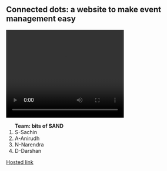 <h2>Connected dots: a website to make event management easy</h2>
<video width="320" height="240" controls>
  <source src="[movie.mp4](https://drive.google.com/file/d/1Aau5tKYV0mAdp7wa2fwb4pIUwfKyd6iR/view?usp=drive_link)" type="video/mp4">
  <source src="[movie.ogg](https://drive.google.com/file/d/1Aau5tKYV0mAdp7wa2fwb4pIUwfKyd6iR/view?usp=drive_link)" type="video/ogg">
  Your browser does not support the video tag.
</video>
<ol> <b>Team: bits of SAND</b>
  <li>S-Sachin</li>
  <li>A-Anirudh</li>
  <li>N-Narendra</li>
  <li>D-Darshan</li>
</ol>
<a href="https://connecteddots.onrender.com/">Hosted link</a>
